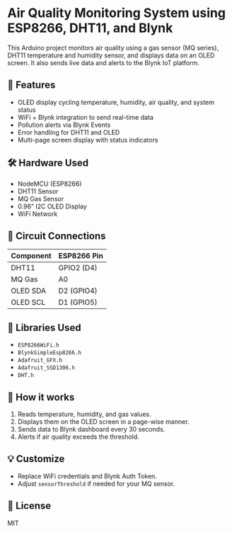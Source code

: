 # Air Quality Monitoring System using ESP8266, DHT11, and Blynk

This Arduino project monitors air quality using a gas sensor (MQ series), DHT11 temperature and humidity sensor, and displays data on an OLED screen. It also sends live data and alerts to the Blynk IoT platform.

## 📡 Features
- OLED display cycling temperature, humidity, air quality, and system status
- WiFi + Blynk integration to send real-time data
- Pollution alerts via Blynk Events
- Error handling for DHT11 and OLED
- Multi-page screen display with status indicators

## 🛠 Hardware Used
- NodeMCU (ESP8266)
- DHT11 Sensor
- MQ Gas Sensor
- 0.96” I2C OLED Display
- WiFi Network

## 🔌 Circuit Connections
| Component | ESP8266 Pin |
|----------|--------------|
| DHT11    | GPIO2 (D4)   |
| MQ Gas   | A0           |
| OLED SDA | D2 (GPIO4)   |
| OLED SCL | D1 (GPIO5)   |

## 🔧 Libraries Used
- `ESP8266WiFi.h`
- `BlynkSimpleEsp8266.h`
- `Adafruit_GFX.h`
- `Adafruit_SSD1306.h`
- `DHT.h`

## 🧠 How it works
1. Reads temperature, humidity, and gas values.
2. Displays them on the OLED screen in a page-wise manner.
3. Sends data to Blynk dashboard every 30 seconds.
4. Alerts if air quality exceeds the threshold.

## 💡 Customize
- Replace WiFi credentials and Blynk Auth Token.
- Adjust `sensorThreshold` if needed for your MQ sensor.

## 📄 License
MIT
